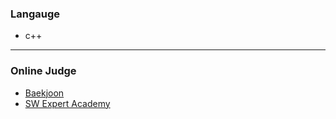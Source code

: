 ### Langauge
* c++   
* * *
### Online Judge
* [Baekjoon](https://www.acmicpc.net/)   
* [SW Expert Academy](https://swexpertacademy.com/main/main.do)   
